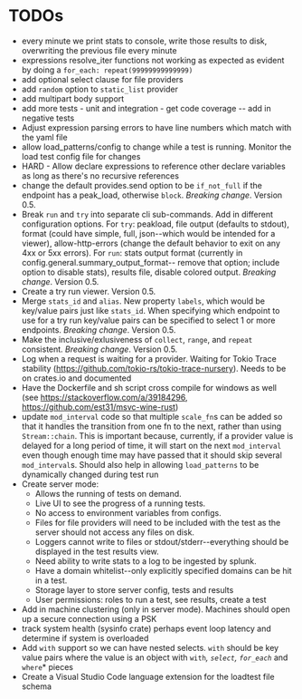 # TODOs
- every minute we print stats to console, write those results to disk, overwriting the previous file every minute
- expressions resolve_iter functions not working as expected as evident by doing a `for_each: repeat(99999999999999)` 
- add optional select clause for file providers
- add `random` option to `static_list` provider
- add multipart body support
- add more tests - unit and integration - get code coverage -- add in negative tests
- Adjust expression parsing errors to have line numbers which match with the yaml file
- allow load_patterns/config to change while a test is running. Monitor the load test config file for changes
- HARD - Allow declare expressions to reference other declare variables as long as there's no recursive references
- change the default provides.send option to be `if_not_full` if the endpoint has a peak_load, otherwise `block`. *Breaking change*. Version 0.5.
- Break `run` and `try` into separate cli sub-commands. Add in different configuration options. For `try`: peakload, file output (defaults to stdout), format (could have simple, full, json--which would be intended for a viewer), allow-http-errors (change the default behavior to exit on any 4xx or 5xx errors). For `run`: stats output format (currently in config.general.summary_output_format-- remove that option; include option to disable stats), results file, disable colored output. *Breaking change*. Version 0.5.
- Create a try run viewer. Version 0.5.
- Merge `stats_id` and `alias`. New property `labels`, which would be key/value pairs just like `stats_id`. When specifying which endpoint to use for a try run key/value pairs can be specified to select 1 or more endpoints. *Breaking change*. Version 0.5.
- Make the inclusive/exlusiveness of `collect`, `range`, and `repeat` consistent. *Breaking change*. Version 0.5.
- Log when a request is waiting for a provider. Waiting for Tokio Trace stability (https://github.com/tokio-rs/tokio-trace-nursery). Needs to be on crates.io and documented
- Have the Dockerfile and sh script cross compile for windows as well (see https://stackoverflow.com/a/39184296, https://github.com/est31/msvc-wine-rust)
- update `mod_interval` code so that multiple `scale_fn`s can be added so that it handles the transition from one fn to the next, rather than using `Stream::chain`. This is important because, currently, if a provider value is delayed for a long period of time, it will start on the next `mod_interval` even though enough time may have passed that it should skip several `mod_interval`s. Should also help in allowing `load_patterns` to be dynamically changed during test run
- Create server mode:
  - Allows the running of tests on demand.
  - Live UI to see the progress of a running tests.
  - No access to environment variables from configs.
  - Files for file providers will need to be included with the test as the server should not access any files on disk.
  - Loggers cannot write to files or stdout/stderr--everything should be displayed in the test results view.
  - Need ability to write stats to a log to be ingested by splunk.
  - Have a domain whitelist--only explicitly specified domains can be hit in a test.
  - Storage layer to store server config, tests and results
  - User permissions: roles to run a test, see results, create a test
- Add in machine clustering (only in server mode). Machines should open up a secure connection using a PSK
- track system health (sysinfo crate) perhaps event loop latency and determine if system is overloaded
- Add `with` support so we can have nested selects. `with` should be key value pairs where the value is an object with `with`*, `select`, `for_each`* and `where`* pieces
- Create a Visual Studio Code language extension for the loadtest file schema